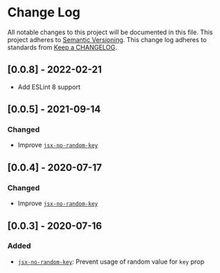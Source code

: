 # Change Log
All notable changes to this project will be documented in this file.
This project adheres to [Semantic Versioning](http://semver.org/).
This change log adheres to standards from [Keep a CHANGELOG](http://keepachangelog.com).

## [0.0.8] - 2022-02-21
* Add ESLint 8 support

## [0.0.5] - 2021-09-14

### Changed
* Improve [`jsx-no-random-key`][]

## [0.0.4] - 2020-07-17

### Changed
* Improve [`jsx-no-random-key`][]

## [0.0.3] - 2020-07-16

### Added
* [`jsx-no-random-key`][]: Prevent usage of random value for `key` prop


[`jsx-no-random-key`]: docs/rules/jsx-no-random-key.md
